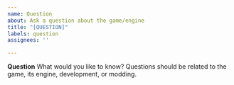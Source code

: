 ```yaml
---
name: Question
about: Ask a question about the game/engine
title: "[QUESTION]"
labels: question
assignees: ''

---
```


**Question**
What would you like to know? Questions should be related to the game, its engine, development, or modding.
